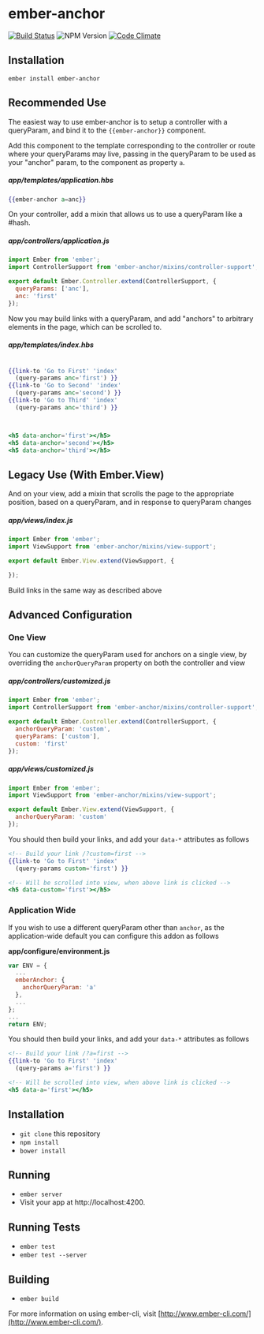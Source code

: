 # ember-anchor

[![Build Status](https://travis-ci.org/mike-north/ember-anchor.svg?branch=master)](https://travis-ci.org/mike-north/ember-anchor)
![NPM Version](https://img.shields.io/npm/v/ember-anchor.svg)
[![Code Climate](https://codeclimate.com/github/mike-north/ember-anchor/badges/gpa.svg)](https://codeclimate.com/github/mike-north/ember-anchor)

## Installation

`ember install ember-anchor`

## Recommended Use

The easiest way to use ember-anchor is to setup a controller with a queryParam, and bind it to the `{{ember-anchor}}` component. 

Add this component to the template corresponding to the controller or route where your queryParams may live, passing in the queryParam to be used as your "anchor" param, to the component as property `a`.

##### app/templates/application.hbs
```hbs
{{ember-anchor a=anc}}
```

On your controller, add a mixin that allows us to use a queryParam like a #hash.

##### app/controllers/application.js
```js
import Ember from 'ember';
import ControllerSupport from 'ember-anchor/mixins/controller-support';

export default Ember.Controller.extend(ControllerSupport, {
  queryParams: ['anc'],
  anc: 'first'
});
```

Now you may build links with a queryParam, and add "anchors" to arbitrary elements in the page, which can be scrolled to.

##### app/templates/index.hbs
```hbs

{{link-to 'Go to First' 'index'
  (query-params anc='first') }}
{{link-to 'Go to Second' 'index'
  (query-params anc='second') }}
{{link-to 'Go to Third' 'index'
  (query-params anc='third') }}



<h5 data-anchor='first'></h5>
<h5 data-anchor='second'></h5>
<h5 data-anchor='third'></h5>

```

## Legacy Use (With Ember.View)

And on your view, add a mixin that scrolls the page to the appropriate position, based on a queryParam, and in response to queryParam changes

##### app/views/index.js
```js
import Ember from 'ember';
import ViewSupport from 'ember-anchor/mixins/view-support';

export default Ember.View.extend(ViewSupport, {

});

```

Build links in the same way as described above

## Advanced Configuration

### One View

You can customize the queryParam used for anchors on a single view, by overriding the `anchorQueryParam` property on both the controller and view

##### app/controllers/customized.js
```js
import Ember from 'ember';
import ControllerSupport from 'ember-anchor/mixins/controller-support';

export default Ember.Controller.extend(ControllerSupport, {
  anchorQueryParam: 'custom',
  queryParams: ['custom'],
  custom: 'first'
});

```

##### app/views/customized.js
```js
import Ember from 'ember';
import ViewSupport from 'ember-anchor/mixins/view-support';

export default Ember.View.extend(ViewSupport, {
  anchorQueryParam: 'custom'
});

```

You should then build your links, and add your `data-*` attributes as follows

```handlebars
<!-- Build your link /?custom=first -->
{{link-to 'Go to First' 'index'
  (query-params custom='first') }}

<!-- Will be scrolled into view, when above link is clicked -->
<h5 data-custom='first'></h5>

```

### Application Wide

If you wish to use a different queryParam other than `anchor`, as the application-wide default you can configure this addon as follows

**app/configure/environment.js**

```js
var ENV = {
  ...
  emberAnchor: {
    anchorQueryParam: 'a'
  },
  ...
};
...
return ENV;

```

You should then build your links, and add your `data-*` attributes as follows

```handlebars
<!-- Build your link /?a=first -->
{{link-to 'Go to First' 'index'
  (query-params a='first') }}

<!-- Will be scrolled into view, when above link is clicked -->
<h5 data-a='first'></h5>

```

## Installation

* `git clone` this repository
* `npm install`
* `bower install`

## Running

* `ember server`
* Visit your app at http://localhost:4200.

## Running Tests

* `ember test`
* `ember test --server`

## Building

* `ember build`

For more information on using ember-cli, visit [http://www.ember-cli.com/](http://www.ember-cli.com/).
